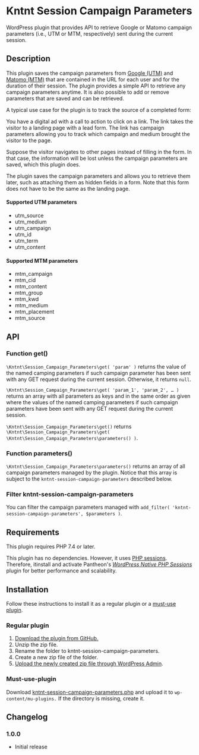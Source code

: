 # Kntnt Session Campaign Parameters

WordPress plugin that provides API to retrieve Google or Matomo campaign parameters (i.e., UTM or MTM, respectively) sent during the current session.

## Description

This plugin saves the campaign parameters from [Google (UTM)](https://ga-dev-tools.google/campaign-url-builder/) and [Matomo (MTM)](https://matomo.org/faq/tracking-campaigns-url-builder/) that are contained in the URL for each user and for the duration of their session. The plugin provides a simple API to retrieve any campaign parameters anytime. It is also possible to add or remove parameters that are saved and can be retrieved.

A typical use case for the plugin is to track the source of a completed form:

You have a digital ad with a call to action to click on a link. The link takes the visitor to a landing page with a lead form. The link has campaign parameters allowing you to track which campaign and medium brought the visitor to the page.

Suppose the visitor navigates to other pages instead of filling in the form. In that case, the information will be lost unless the campaign parameters are saved, which this plugin does.

The plugin saves the campaign parameters and allows you to retrieve them later, such as attaching them as hidden fields in a form. Note that this form does not have to be the same as the landing page.

#### Supported UTM parameters

* utm_source
* utm_medium
* utm_campaign
* utm_id
* utm_term
* utm_content

#### Supported MTM parameters

* mtm_campaign
* mtm_cid
* mtm_content
* mtm_group
* mtm_kwd
* mtm_medium
* mtm_placement
* mtm_source

## API

### Function get()

`\Kntnt\Session_Campaign_Parameters\get( 'param' )` returns the value of the named camping parameters if such campaign parameter has been sent with any GET request during the current session. Otherwise, it returns `null`.

`\Kntnt\Session_Campaign_Parameters\get( 'param_1', 'param_2', … )` returns an array with all parameters as keys and in the same order as given where the values of the named camping parameters if such campaign parameters have been sent with any GET request during the current session.

`\Kntnt\Session_Campaign_Parameters\get()` returns  `\Kntnt\Session_Campaign_Parameters\get( \Kntnt\Session_Campaign_Parameters\parameters() )`.

### Function parameters()

`\Kntnt\Session_Campaign_Parameters\parameters()` returns an array of all campaign parameters managed by the plugin. Notice that this array is subject to the `kntnt-session-campaign-parameters` described below.

### Filter kntnt-session-campaign-parameters

You can filter the campaign parameters managed with `add_filter( 'kntnt-session-campaign-parameters', $parameters )`.

## Requirements

This plugin requires PHP 7.4 or later.

This plugin has no dependencies. However, it uses [PHP sessions](https://www.php.net/manual/en/book.session.php). Therefore, itinstall and activate Pantheon's *[WordPress Native PHP Sessions](https://wordpress.org/plugins/wp-native-php-sessions/)* plugin for better performance and scalability.

## Installation

Follow these instructions to install it as a regular plugin or a [must-use plugin](https://wordpress.org/documentation/article/must-use-plugins/).

### Regular plugin

1. [Download the plugin from GitHub.](https://github.com/Kntnt/kntnt-session-campaign-parameters/releases/latest)
2. Unzip the zip file.
3. Rename the folder to kntnt-session-campaign-parameters.
4. Create a new zip file of the folder.
5. [Upload the newly created zip file through WordPress Admin](https://wordpress.org/documentation/article/manage-plugins/#upload-via-wordpress-admin).

### Must-use-plugin

Download [kntnt-session-campaign-parameters.php](https://raw.githubusercontent.com/Kntnt/kntnt-session-campaign-parameters/main/kntnt-session-campaign-parameters.php) and upload it to `wp-content/mu-plugins.` If the directory is missing, create it.

## Changelog

### 1.0.0

* Initial release

